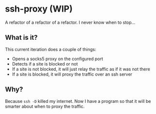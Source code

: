 # ssh-proxy (WIP)
A refactor of a refactor of a refactor. I never know when to stop...

## What is it?
This current iteration does a couple of things:
- Opens a socks5 proxy on the configured port
- Detects if a site is blocked or not
- If a site is not blocked, it will just relay the traffic as if it was not there
- If a site is blocked, it will proxy the traffic over an ssh server

## Why?
Because `ssh -D` killed my internet. Now I have a program so that it will be smarter about when to proxy the traffic.